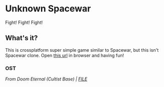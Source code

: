 # Unknown Spacewar
Fight! Fight! Fight!
## What's it?
This is crossplatform super simple game similar to Spacewar, but this isn't Spacewar clone. Open [this url](https://arigadam.github.io/Unknown-Spacewar/) in browser and having fun!

### OST
*From Doom Eternal (Cultist Base) | [FILE](superost.mp3)*

